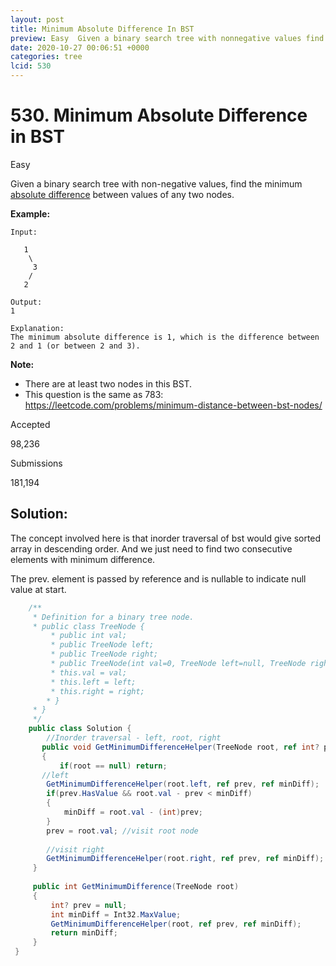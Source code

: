 ```yaml
---
layout: post
title: Minimum Absolute Difference In BST
preview: Easy  Given a binary search tree with nonnegative values find the minimum absolute differencehttpsenwikipediaorgwikiAbsolut
date: 2020-10-27 00:06:51 +0000
categories: tree
lcid: 530
---
```


# 530. Minimum Absolute Difference in BST

Easy

Given a binary search tree with non-negative values, find the minimum [absolute difference](https://en.wikipedia.org/wiki/Absolute_difference) between values of any two nodes.

**Example:**

```
Input:

   1
    \
     3
    /
   2

Output:
1

Explanation:
The minimum absolute difference is 1, which is the difference between 2 and 1 (or between 2 and 3).
```

**Note:**

- There are at least two nodes in this BST.
- This question is the same as 783: https://leetcode.com/problems/minimum-distance-between-bst-nodes/

Accepted

98,236

Submissions

181,194

## Solution:

The concept involved here is that inorder traversal of bst would give sorted array in descending order. And we just need to find two consecutive elements with minimum difference. 

The prev. element is passed by reference and is nullable to indicate null value at start.

```c#
    /**
     * Definition for a binary tree node.
     * public class TreeNode {
         * public int val;
         * public TreeNode left;
         * public TreeNode right;
         * public TreeNode(int val=0, TreeNode left=null, TreeNode right=null) {
         * this.val = val;
         * this.left = left;
         * this.right = right;
     	* }
     * }
     */
    public class Solution {
        //Inorder traversal - left, root, right
       public void GetMinimumDifferenceHelper(TreeNode root, ref int? prev, ref int minDiff) 
       {
           if(root == null) return;
       //left
        GetMinimumDifferenceHelper(root.left, ref prev, ref minDiff);
        if(prev.HasValue && root.val - prev < minDiff)
        {
            minDiff = root.val - (int)prev;
        }
        prev = root.val; //visit root node
        
        //visit right
        GetMinimumDifferenceHelper(root.right, ref prev, ref minDiff);
     }
 
     public int GetMinimumDifference(TreeNode root) 
     {
         int? prev = null;
         int minDiff = Int32.MaxValue;
         GetMinimumDifferenceHelper(root, ref prev, ref minDiff);
         return minDiff;
     }
 }
```
